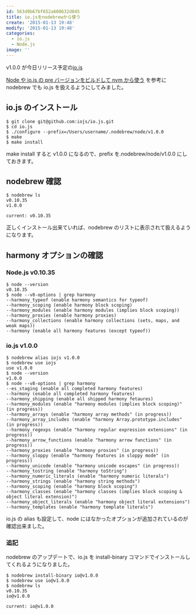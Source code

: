 ```yaml
---
id: 563d9b67bf652a600632d045
title: io.jsをnodebrewから使う
create: '2015-01-13 19:48'
modify: '2015-01-13 19:48'
categories:
  - io.js
  - Node.js
image: ''
---
```


v1.0.0 が今日リリース予定の[io.js](https://iojs.org)

[Node や io.js の pre バージョンをビルドして nvm から使う](http://qiita.com/laiso/items/b3e543f85679928caec4) を参考に nodebrew でも io.js を扱えるようにしてみました。

## io.js のインストール

```
$ git clone git@github.com:iojs/io.js.git
$ cd io.js
$ ./configure --prefix=/Users/username/.nodebrew/node/v1.0.0
$ make
$ make install
```

make install すると v1.0.0 になるので、prefix を.nodebrew/node/v1.0.0 にしておきます。

## nodebrew 確認

```
$ nodebrew ls
v0.10.35
v1.0.0

current: v0.10.35
```

正しくインストール出来ていれば、nodebrew のリストに表示されて扱えるようになります。

<!-- more -->

## harmony オプションの確認

### Node.js v0.10.35

```
$ node --version
v0.10.35
$ node --v8-options | grep harmony
--harmony_typeof (enable harmony semantics for typeof)
--harmony_scoping (enable harmony block scoping)
--harmony_modules (enable harmony modules (implies block scoping))
--harmony_proxies (enable harmony proxies)
--harmony_collections (enable harmony collections (sets, maps, and weak maps))
--harmony (enable all harmony features (except typeof))
```

### io.js v1.0.0

```
$ nodebrew alias iojs v1.0.0
$ nodebrew use iojs
use v1.0.0
$ node --version
v1.0.0
$ node --v8-options | grep harmony
--es_staging (enable all completed harmony features)
--harmony (enable all completed harmony features)
--harmony_shipping (enable all shipped harmony fetaures)
--harmony_modules (enable "harmony modules (implies block scoping)" (in progress))
--harmony_arrays (enable "harmony array methods" (in progress))
--harmony_array_includes (enable "harmony Array.prototype.includes" (in progress))
--harmony_regexps (enable "harmony regular expression extensions" (in progress))
--harmony_arrow_functions (enable "harmony arrow functions" (in progress))
--harmony_proxies (enable "harmony proxies" (in progress))
--harmony_sloppy (enable "harmony features in sloppy mode" (in progress))
--harmony_unicode (enable "harmony unicode escapes" (in progress))
--harmony_tostring (enable "harmony toString")
--harmony_numeric_literals (enable "harmony numeric literals")
--harmony_strings (enable "harmony string methods")
--harmony_scoping (enable "harmony block scoping")
--harmony_classes (enable "harmony classes (implies block scoping & object literal extension)")
--harmony_object_literals (enable "harmony object literal extensions")
--harmony_templates (enable "harmony template literals")
```

io.js の alias も設定して、node にはなかったオプションが追加されているのが確認出来ました。

### 追記

nodebrew のアップデートで、io.js を install-binary コマンドでインストールしてくれるようになりました。

```
$ nodebrew install-binary io@v1.0.0
$ nodebrew use io@v1.0.0
$ nodebrew ls
v0.10.35
io@v1.0.0

current: io@v1.0.0
```
